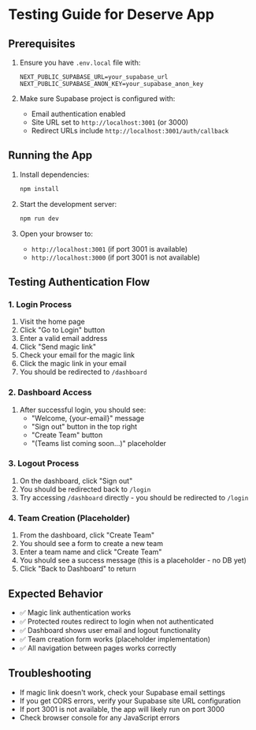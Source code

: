 # Testing Guide for Deserve App

## Prerequisites

1. Ensure you have `.env.local` file with:
   ```
   NEXT_PUBLIC_SUPABASE_URL=your_supabase_url
   NEXT_PUBLIC_SUPABASE_ANON_KEY=your_supabase_anon_key
   ```

2. Make sure Supabase project is configured with:
   - Email authentication enabled
   - Site URL set to `http://localhost:3001` (or 3000)
   - Redirect URLs include `http://localhost:3001/auth/callback`

## Running the App

1. Install dependencies:
   ```bash
   npm install
   ```

2. Start the development server:
   ```bash
   npm run dev
   ```

3. Open your browser to:
   - `http://localhost:3001` (if port 3001 is available)
   - `http://localhost:3000` (if port 3001 is not available)

## Testing Authentication Flow

### 1. Login Process
1. Visit the home page
2. Click "Go to Login" button
3. Enter a valid email address
4. Click "Send magic link"
5. Check your email for the magic link
6. Click the magic link in your email
7. You should be redirected to `/dashboard`

### 2. Dashboard Access
1. After successful login, you should see:
   - "Welcome, {your-email}" message
   - "Sign out" button in the top right
   - "Create Team" button
   - "(Teams list coming soon…)" placeholder

### 3. Logout Process
1. On the dashboard, click "Sign out"
2. You should be redirected back to `/login`
3. Try accessing `/dashboard` directly - you should be redirected to `/login`

### 4. Team Creation (Placeholder)
1. From the dashboard, click "Create Team"
2. You should see a form to create a new team
3. Enter a team name and click "Create Team"
4. You should see a success message (this is a placeholder - no DB yet)
5. Click "Back to Dashboard" to return

## Expected Behavior

- ✅ Magic link authentication works
- ✅ Protected routes redirect to login when not authenticated
- ✅ Dashboard shows user email and logout functionality
- ✅ Team creation form works (placeholder implementation)
- ✅ All navigation between pages works correctly

## Troubleshooting

- If magic link doesn't work, check your Supabase email settings
- If you get CORS errors, verify your Supabase site URL configuration
- If port 3001 is not available, the app will likely run on port 3000
- Check browser console for any JavaScript errors
